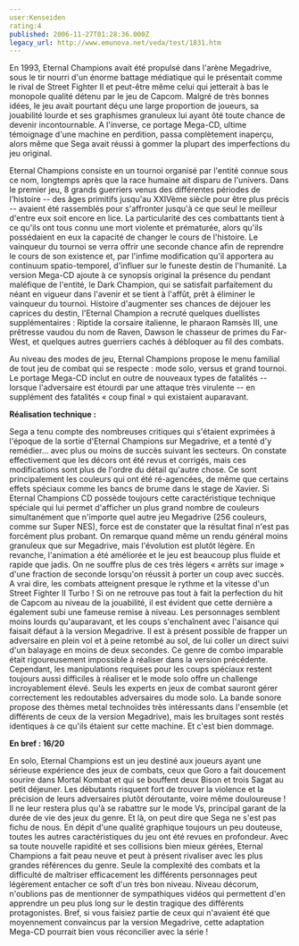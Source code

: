 ```yaml
---
user:Kenseiden
rating:4
published: 2006-11-27T01:28:36.000Z
legacy_url: http://www.emunova.net/veda/test/1831.htm
---
```

En 1993, Eternal Champions avait été propulsé dans l'arène Megadrive, sous le tir nourri d'un énorme battage médiatique qui le présentait comme le rival de Street Fighter II et peut-être même celui qui jetterait à bas le monopole qualité détenu par le jeu de Capcom. Malgré de très bonnes idées, le jeu avait pourtant déçu une large proportion de joueurs, sa jouabilité lourde et ses graphismes granuleux lui ayant ôté toute chance de devenir incontournable. A l'inverse, ce portage Mega-CD, ultime témoignage d'une machine en perdition, passa complètement inaperçu, alors même que Sega avait réussi à gommer la plupart des imperfections du jeu original.  

  

Eternal Champions consiste en un tournoi organisé par l'entité connue sous ce nom, longtemps après que la race humaine ait disparu de l'univers. Dans le premier jeu, 8 grands guerriers venus des différentes périodes de l'histoire -- des âges primitifs jusqu'au XXIVème siècle pour être plus précis -- avaient été rassemblés pour s'affronter jusqu'à ce que seul le meilleur d'entre eux soit encore en lice. La particularité des ces combattants tient à ce qu'ils ont tous connu une mort violente et prématurée, alors qu'ils possédaient en eux la capacité de changer le cours de l'histoire. Le vainqueur du tournoi se verra offrir une seconde chance afin de reprendre le cours de son existence et, par l'infime modification qu'il apportera au continuum spatio-temporel, d'influer sur le funeste destin de l'humanité. La version Mega-CD ajoute à ce synopsis original la présence du pendant maléfique de l'entité, le Dark Champion, qui se satisfait parfaitement du néant en vigueur dans l'avenir et se tient à l'affût, prêt à éliminer le vainqueur du tournoi. Histoire d'augmenter ses chances de déjouer les caprices du destin, l'Eternal Champion a recruté quelques duellistes supplémentaires : Riptide la corsaire italienne, le pharaon Ramsès III, une prêtresse vaudou du nom de Raven, Dawson le chasseur de primes du Far-West, et quelques autres guerriers cachés à débloquer au fil des combats.  

  

Au niveau des modes de jeu, Eternal Champions propose le menu familial de tout jeu de combat qui se respecte : mode solo, versus et grand tournoi. Le portage Mega-CD inclut en outre de nouveaux types de fatalités -- lorsque l'adversaire est étourdi par une attaque très virulente -- en supplément des fatalités « coup final » qui existaient auparavant.  

  

**Réalisation technique :**  

Sega a tenu compte des nombreuses critiques qui s'étaient exprimées à l'époque de la sortie d'Eternal Champions sur Megadrive, et a tenté d'y remédier... avec plus ou moins de succès suivant les secteurs. On constate effectivement que les décors ont été revus et corrigés, mais ces modifications sont plus de l'ordre du détail qu'autre chose. Ce sont principalement les couleurs qui ont été ré-agencées, de même que certains effets spéciaux comme les bancs de brume dans le stage de Xavier. Si Eternal Champions CD possède toujours cette caractéristique technique spéciale qui lui permet d'afficher un plus grand nombre de couleurs simultanément que n'importe quel autre jeu Megadrive (256 couleurs, comme sur Super NES), force est de constater que la résultat final n'est pas forcément plus probant. On remarque quand même un rendu général moins granuleux que sur Megadrive, mais l'évolution est plutôt légère. En revanche, l'animation a été améliorée et le jeu est beaucoup plus fluide et rapide que jadis. On ne souffre plus de ces très légers « arrêts sur image » d'une fraction de seconde lorsqu'on réussit à porter un coup avec succès. A vrai dire, les combats atteignent presque le rythme et la vitesse d'un Street Fighter II Turbo ! Si on ne retrouve pas tout à fait la perfection du hit de Capcom au niveau de la jouabilité, il est évident que cette dernière a également subi une fameuse remise à niveau. Les personnages semblent moins lourds qu'auparavant, et les coups s'enchaînent avec l'aisance qui faisait défaut à la version Megadrive. Il est à présent possible de frapper un adversaire en plein vol et à peine retombé au sol, de lui coller un direct suivi d'un balayage en moins de deux secondes. Ce genre de combo imparable était rigoureusement impossible à réaliser dans la version précédente. Cependant, les manipulations requises pour les coups spéciaux restent toujours aussi difficiles à réaliser et le mode solo offre un challenge incroyablement élevé. Seuls les experts en jeux de combat sauront gérer correctement les redoutables adversaires du mode solo. La bande sonore propose des thèmes metal technoïdes très intéressants dans l'ensemble (et différents de ceux de la version Megadrive), mais les bruitages sont restés identiques à ce qu'ils étaient sur cette machine. Et c'est bien dommage.  

  

**En bref : 16/20**  

En solo, Eternal Champions est un jeu destiné aux joueurs ayant une sérieuse expérience des jeux de combats, ceux que Goro a fait doucement sourire dans Mortal Kombat et qui se bouffent deux Bison et trois Sagat au petit déjeuner. Les débutants risquent fort de trouver la violence et la précision de leurs adversaires plutôt déroutante, voire même douloureuse ! Il ne leur restera plus qu'à se rabattre sur le mode Vs, principal garant de la durée de vie des jeux du genre. Et là, on peut dire que Sega ne s'est pas fichu de nous. En dépit d'une qualité graphique toujours un peu douteuse, toutes les autres caractéristiques du jeu ont été revues en profondeur. Avec sa toute nouvelle rapidité et ses collisions bien mieux gérées, Eternal Champions a fait peau neuve et peut à présent rivaliser avec les plus grandes références du genre. Seule la complexité des combats et la difficulté de maîtriser efficacement les différents personnages peut légèrement entacher ce soft d'un très bon niveau. Niveau décorum, n'oublions pas de mentionner de sympathiques vidéos qui permettent d'en apprendre un peu plus long sur le destin tragique des différents protagonistes. Bref, si vous faisiez partie de ceux qui n'avaient été que moyennement convaincus par la version Megadrive, cette adaptation Mega-CD pourrait bien vous réconcilier avec la série !